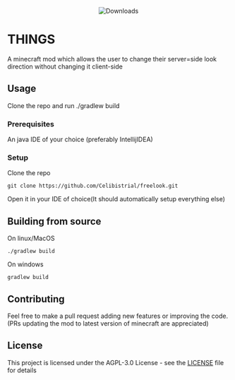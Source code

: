 
<div align="center">

  ![Downloads](https://img.shields.io/badge/downloads-550k-green.svg)
  
</div>


# THINGS

A minecraft mod which allows the user to change their server=side look direction without changing it client-side

## Usage

Clone the repo and run ./gradlew build


### Prerequisites

An java IDE of your choice (preferably IntellijIDEA)


### Setup



Clone the repo

```
git clone https://github.com/Celibistrial/freelook.git
```

Open it in your IDE of choice(It should automatically setup everything else)



## Building from source

On linux/MacOS
```
./gradlew build
```
On windows
```
gradlew build
```

## Contributing

Feel free to make a pull request adding new features or improving the code.(PRs updating the mod to latest version of minecraft are appreciated)


## License

This project is licensed under the AGPL-3.0 License - see the [LICENSE](LICENSE) file for details

